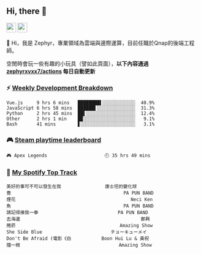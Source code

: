 <!--
**zephyrxvxx7/zephyrxvxx7** is a ✨ _special_ ✨ repository because its `README.md` (this file) appears on your GitHub profile.

Here are some ideas to get you started:

- 🔭 I’m currently working on ...
- 🌱 I’m currently learning ...
- 👯 I’m looking to collaborate on ...
- 🤔 I’m looking for help with ...
- 💬 Ask me about ...
- 📫 How to reach me: ...
- 😄 Pronouns: ...
- ⚡ Fun fact: ...
-->

## Hi, there 👋

<a href="https://www.instagram.com/zephyrxvxx7/"><img src="https://img.shields.io/badge/instagram-3f729b?&style=for-the-badge&logo=instagram&logoColor=white" height=25></a>
<a href="https://zephyrxvxx7.me/"><img src="https://img.shields.io/badge/blog-gray?&style=for-the-badge&logo=hexo&logoColor=white" height=25></a>

👋 Hi，我是 Zephyr，專業領域為雲端與邊際運算，目前任職於Qnap的後端工程師。

空閒時會玩一些有趣的小玩具（譬如此頁面），**以下內容通過 [zephyrxvxx7/actions](https://github.com/zephyrxvxx7/zephyrxvxx7/actions) 每日自動更新**

### ⚡ [Weekly Development Breakdown](https://gist.github.com/zephyrxvxx7/ee1787313f0772b51494d051b5edde7f)

<!-- code_time start -->

```text
Vue.js     9 hrs 6 mins   ████████▌░░░░░░░░░░░░  40.9%
JavaScript 6 hrs 58 mins  ██████▌░░░░░░░░░░░░░░  31.3%
Python     2 hrs 45 mins  ██▌░░░░░░░░░░░░░░░░░░  12.4%
Other      2 hrs 1 min    █▉░░░░░░░░░░░░░░░░░░░   9.1%
Bash       41 mins        ▋░░░░░░░░░░░░░░░░░░░░   3.1%
```

<!-- code_time end -->

### 🎮 [Steam playtime leaderboard](https://gist.github.com/zephyrxvxx7/f77b8978877f959b69d84723c43a4a64)

<!-- steam_time start -->

```text
🎮 Apex Legends                     🕘 35 hrs 49 mins
```

<!-- steam_time end -->

### 🎵 [My Spotify Top Track](https://gist.github.com/zephyrxvxx7/fe159fde5ec9ebea27e03dd63a71e78f)

<!-- spotify_track start -->

```text
美好的事可不可以發生在我                康士坦的變化球
鴦                                         PA PUN BAND
煙花                                          Neci Ken
魚                                         PA PUN BAND
請記得揍我一拳                             PA PUN BAND
去海邊                                            鄭興
捲菸                                      Amazing Show
She Side Blue                         チョーキューメイ
Don't Be Afraid (電影《白           Boon Hui Lu & 黃祝
擋一根                                    Amazing Show
```

<!-- spotify_track end -->
